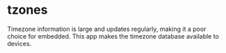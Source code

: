 # tzones

Timezone information is large and updates regularly, making it a poor choice
for embedded. This app makes the timezone database available to devices.
